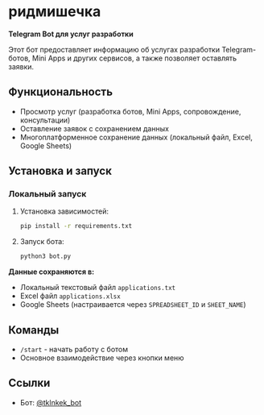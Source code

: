 # ридмишечка

**Telegram Bot для услуг разработки**

Этот бот предоставляет информацию об услугах разработки Telegram-ботов, Mini Apps и других сервисов, а также позволяет оставлять заявки.

## Функциональность
- Просмотр услуг (разработка ботов, Mini Apps, сопровождение, консультации)
- Оставление заявок с сохранением данных
- Многоплатформенное сохранение данных (локальный файл, Excel, Google Sheets)

## Установка и запуск

### Локальный запуск
1. Установка зависимостей:
   ```bash
   pip install -r requirements.txt
   ```
2. Запуск бота:
   ```bash
   python3 bot.py
   ```

**Данные сохраняются в:**
  - Локальный текстовый файл `applications.txt`
  - Excel файл `applications.xlsx`
  - Google Sheets (настраивается через `SPREADSHEET_ID` и `SHEET_NAME`)

## Команды
- `/start` - начать работу с ботом
- Основное взаимодействие через кнопки меню

## Ссылки
- Бот: [@tklnkek_bot](https://t.me/tklnkek_bot)
```

